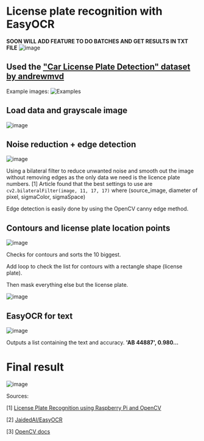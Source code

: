 # License plate recognition with EasyOCR
**SOON WILL ADD FEATURE TO DO BATCHES AND GET RESULTS IN TXT FILE**
![image](https://user-images.githubusercontent.com/40422650/213945718-f7cc2d59-4439-4558-8455-ef0420554f11.png)


## Used the ["Car License Plate Detection" dataset by andrewmvd](https://www.kaggle.com/datasets/andrewmvd/car-plate-detection)
Example images:
![Examples](https://user-images.githubusercontent.com/40422650/213888623-a8072ee8-77ae-43fb-afe7-04b1e3b10f76.png)


## Load data and grayscale image
![image](https://user-images.githubusercontent.com/40422650/213888665-408791a6-88c7-4511-b472-64b50c857906.png)

## Noise reduction + edge detection
![image](https://user-images.githubusercontent.com/40422650/213938121-915ce6a2-aa78-4421-93ac-7101f99fcec3.png)

Using a bilateral filter to reduce unwanted noise and smooth out the image without removing edges as the only data we need is the licence plate numbers.
[1] Article found that the best settings to use are ```cv2.bilateralFilter(image, 11, 17, 17)``` where (source_image, diameter of pixel, sigmaColor, sigmaSpace)

Edge detection is easily done by using the OpenCV canny edge method.

## Contours and license plate location points
![image](https://user-images.githubusercontent.com/40422650/213945058-362be24c-e4df-4fc7-915f-622b81ed1e1a.png)

Checks for contours and sorts the 10 biggest.

Add loop to check the list for contours with a rectangle shape (license plate).

Then mask everything else but the license plate.

![image](https://user-images.githubusercontent.com/40422650/213945112-09a0d33f-ec0e-4427-85a8-578f7cdc37e4.png)

## EasyOCR for text

![image](https://user-images.githubusercontent.com/40422650/213945330-e60f53dd-44e6-4675-abc2-a19402ae89d9.png)

Outputs a list containing the text and accuracy.
**'AB 44887', 0.980...**

# Final result
![image](https://user-images.githubusercontent.com/40422650/213945645-90197509-1adb-49a5-a6ac-883a66b318be.png)







Sources:

[1]
[License Plate Recognition using Raspberry Pi and OpenCV](https://circuitdigest.com/microcontroller-projects/license-plate-recognition-using-raspberry-pi-and-opencv)

[2]
[JaidedAI/EasyOCR](https://github.com/JaidedAI/EasyOCR)

[3]
[OpenCV docs](https://docs.opencv.org/4.x/d4/d13/tutorial_py_filtering.html)
